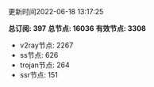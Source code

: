 更新时间2022-06-18 13:17:25

**总订阅: 397**
**总节点: 16036**
**有效节点: 3308**
- v2ray节点: 2267
- ss节点: 626
- trojan节点: 264
- ssr节点: 151
